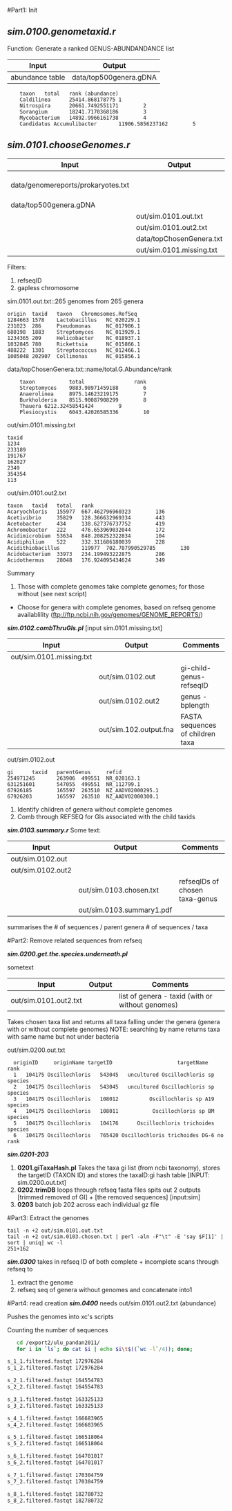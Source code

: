 #Part1: Init

***sim.0100.genometaxid.r***
---

Function: Generate a ranked GENUS-ABUNDANDANCE list 

|Input | Output |
|------|--------|
|abundance table| data/top500genera.gDNA|

```
    taxon   total   rank (abundance)
    Caldilinea      25414.868178775 1
    Nitrospira      20661.7492551171        2
    Sorangium       18241.7170368186        3
    Mycobacterium   14892.9966161738        4
    Candidatus Accumulibacter       11906.5856237162        5
```

***sim.0101.chooseGenomes.r***
---

|Input | Output | Comments | 
|------|--------|----------|
|data/genomereports/prokaryotes.txt|| downloaded from ftp://ftp.ncbi.nih.gov/genomes/GENOME_REPORTS updated daily|
|data/top500genera.gDNA|||
||out/sim.0101.out.txt||
||out/sim.0101.out2.txt|genera to be included |
||data/topChosenGenera.txt||
||out/sim.0101.missing.txt||

Filters:
1. refseqID 
2. gapless chromosome

sim.0101.out.txt::265 genomes from 265 genera 
```
origin  taxid   taxon   Chromosomes.RefSeq
1284663 1578    Lactobacillus   NC_020229.1
231023  286     Pseudomonas     NC_017986.1
680198  1883    Streptomyces    NC_013929.1
1234365 209     Helicobacter    NC_018937.1
1032845 780     Rickettsia      NC_015866.1
488222  1301    Streptococcus   NC_012466.1
1005048 202907  Collimonas      NC_015856.1
```
data/topChosenGenera.txt::name/total.G.Abundance/rank
```
    taxon           total             	 rank
    Streptomyces    9883.98971459188        6
    Anaerolinea     8975.14623219175        7
    Burkholderia    8515.90087908299        8
    Thauera 6212.32458541424        9
    Plesiocystis    6043.42026585336        10
```
out/sim.0101.missing.txt
```
taxid
1234
233189
191767
162027
2349
354354
113
```
out/sim.0101.out2.txt
```
taxon   taxid   total   rank
Acaryochloris   155977  667.462796960323        136
Acetivibrio     35829   128.366632969334        443
Acetobacter     434     138.627376737752        419
Achromobacter   222     476.653969032044        172
Acidimicrobium  53634   848.208252322834        104
Acidiphilium    522     332.311686180039        228
Acidithiobacillus       119977  702.787990529785        130
Acidobacterium  33973   234.199493222875        286
Acidothermus    28048   176.924095434624        349
```
Summary
1. 	Those with complete genomes take complete genomes; for those without (see next script)
  * Choose for genera with complete genomes, based on refseq genome availablility (ftp://ftp.ncbi.nih.gov/genomes/GENOME_REPORTS/)

***sim.0102.combThruGIs.pl***
[input sim.0101.missing.txt]

|Input | Output | Comments | 
|------|--------|----------|
|out/sim.0101.missing.txt	|			|					|
|				|out/sim.0102.out	| gi-child-genus-refseqID		|
|				|out/sim.0102.out2	| genus - bplength 			|
|				|out/sim.102.output.fna	| FASTA sequences of children taxa	|

out/sim.0102.out
```
gi      taxid   parentGenus     refid
254971245       263906  499551  NR_028163.1
631251601       547055  499551  NR_112799.1
67926185        165597  263510  NZ_AADV02000295.1
67926203        165597  263510  NZ_AADV02000300.1
```

  1. Identify children of genera without complete genomes
  2. Comb through REFSEQ for GIs associated with the child taxids 


***sim.0103.summary.r***
Some text:

|Input | Output | Comments | 
|------|--------|----------|
|out/sim.0102.out | 		|				|
|out/sim.0102.out2|		|				|
||out/sim.0103.chosen.txt	|refseqIDs of chosen taxa-genus	|
||out/sim.0103.summary1.pdf	|				|

summarises the 
	# of sequences / parent genera
	# of sequences / taxa
	
#Part2:	Remove related sequences from refseq

***sim.0200.get.the.species.underneath.pl*** 

sometext 

|Input | Output | Comments | 
|------|--------|----------|
|out/sim.0101.out2.txt||list of genera - taxid (with or without genomes)|


Takes chosen taxa list and returns all taxa falling under the genera (genera with or without complete genomes)
NOTE: searching by name returns taxa with same name but not under bacteria

out/sim.0200.out.txt
```
  originID     originName targetID                     targetName    rank
  1   104175 Oscillochloris   543045   uncultured Oscillochloris sp species
  2   104175 Oscillochloris   543045   uncultured Oscillochloris sp species
  3   104175 Oscillochloris   108012          Oscillochloris sp A19 species
  4   104175 Oscillochloris   108011           Oscillochloris sp BM species
  5   104175 Oscillochloris   104176      Oscillochloris trichoides species
  6   104175 Oscillochloris   765420 Oscillochloris trichoides DG-6 no rank
```

***sim.0201-203***
   1. **0201.giTaxaHash.pl** Takes the taxa gi list (from ncbi taxonomy), stores the targetID (TAXON ID) and stores the taxaID:gi hash table  [INPUT: sim.0200.out.txt]
   2. **0202.trimDB** loops through refseq fasta files spits out 2 outputs [trimmed removed of GI] + [the removed sequences] [input:sim]
   3. **0203** batch job 202 across each individual gz file

#Part3: Extract the genomes 
```
tail -n +2 out/sim.0101.out.txt
tail -n +2 out/sim.0103.chosen.txt | perl -aln -F"\t" -E 'say $F[1]' | sort | uniq| wc -l
251+162
```

***sim.0300***
	takes in refseq ID of both complete + incomplete
	scans through refseq to 
1. extract the genome
2. refseq seq of genera without genomes and concatenate into1


#Part4: read creation
***sim.0400***
needs out/sim.0101.out2.txt (abundance)

Pushes the genomes into xc's scripts

Counting the number of sequences 
```bash
   cd /export2/ulu_pandan2011/
   for i in `ls`; do cat $i | echo $i\t$((`wc -l`/4)); done;

s_1_1.filtered.fastqt 172976284
s_1_2.filtered.fastqt 172976284

s_2_1.filtered.fastqt 164554783
s_2_2.filtered.fastqt 164554783

s_3_1.filtered.fastqt 163325133
s_3_2.filtered.fastqt 163325133

s_4_1.filtered.fastqt 166683965
s_4_2.filtered.fastqt 166683965

s_5_1.filtered.fastqt 166518064
s_5_2.filtered.fastqt 166518064

s_6_1.filtered.fastqt 164701017
s_6_2.filtered.fastqt 164701017

s_7_1.filtered.fastqt 170304759
s_7_2.filtered.fastqt 170304759

s_8_1.filtered.fastqt 182780732
s_8_2.filtered.fastqt 182780732
```
